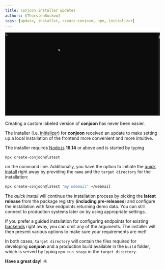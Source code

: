 ```yaml
---
title: conjoon installer updates
authors: [ThorstenSuckow]
tags: [update, installer, create-conjoon, npm, initializer]
---
```


![](./img/create-conjoon.0.22.gif)

Creating a custom labeled version of **conjoon** has never been easier. 

The installer (i.e. [initializer](https://docs.npmjs.com/cli/v8/commands/npm-init)) for **conjoon** received an update to make setting up a local installation of the frontend more convenient and more intuitive.

The installer requires [Node.js](https://nodejs.org) **16.14** or above and is started by typing 
```bash
npx create-conjoon@latest 
```

on the command line. Additionally, you have the option to initiate the [quick install](@site/docs/misc/create-conjoon.md#install-type) right away by providing the `name` and the `target directory` for the installation:

```bash
npx create-conjoon@latest "my webmail" ~/webmail
```

The _quick install_ will continue the installation process by picking the **latest release** from the package registry (**including pre-releases**) and configure the installation with fake endpoints returning demo data. You can still connect to production systems later on by using appropriate settings.

If you prefer a guided installation for configuring endpoints for existing [backends](@site/docs/backends/overview.md) right away, you can omit any of the arguments. The installer will then present various options to make sure your requirements are met!

In both cases, `target directory` will contain the files required for developing **conjoon** and a production build available in the `build` folder, which is served by typing `npm run stage` in the `target directory.`


**Have a great day!** ☀️  
